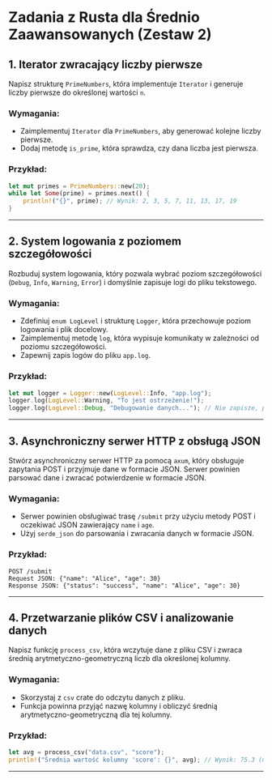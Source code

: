 
# Zadania z Rusta dla Średnio Zaawansowanych (Zestaw 2)

## 1. Iterator zwracający liczby pierwsze
Napisz strukturę `PrimeNumbers`, która implementuje `Iterator` i generuje liczby pierwsze do określonej wartości `n`.

### Wymagania:
- Zaimplementuj `Iterator` dla `PrimeNumbers`, aby generować kolejne liczby pierwsze.
- Dodaj metodę `is_prime`, która sprawdza, czy dana liczba jest pierwsza.

### Przykład:
```rust
let mut primes = PrimeNumbers::new(20);
while let Some(prime) = primes.next() {
    println!("{}", prime); // Wynik: 2, 3, 5, 7, 11, 13, 17, 19
}
```

---

## 2. System logowania z poziomem szczegółowości
Rozbuduj system logowania, który pozwala wybrać poziom szczegółowości (`Debug`, `Info`, `Warning`, `Error`) i domyślnie zapisuje logi do pliku tekstowego.

### Wymagania:
- Zdefiniuj `enum LogLevel` i strukturę `Logger`, która przechowuje poziom logowania i plik docelowy.
- Zaimplementuj metodę `log`, która wypisuje komunikaty w zależności od poziomu szczegółowości.
- Zapewnij zapis logów do pliku `app.log`.

### Przykład:
```rust
let mut logger = Logger::new(LogLevel::Info, "app.log");
logger.log(LogLevel::Warning, "To jest ostrzeżenie!");
logger.log(LogLevel::Debug, "Debugowanie danych..."); // Nie zapisze, ponieważ poziom to Info
```

---

## 3. Asynchroniczny serwer HTTP z obsługą JSON
Stwórz asynchroniczny serwer HTTP za pomocą `axum`, który obsługuje zapytania POST i przyjmuje dane w formacie JSON. Serwer powinien parsować dane i zwracać potwierdzenie w formacie JSON.

### Wymagania:
- Serwer powinien obsługiwać trasę `/submit` przy użyciu metody POST i oczekiwać JSON zawierający `name` i `age`.
- Użyj `serde_json` do parsowania i zwracania danych w formacie JSON.

### Przykład:
```
POST /submit
Request JSON: {"name": "Alice", "age": 30}
Response JSON: {"status": "success", "name": "Alice", "age": 30}
```

---

## 4. Przetwarzanie plików CSV i analizowanie danych
Napisz funkcję `process_csv`, która wczytuje dane z pliku CSV i zwraca średnią arytmetyczno-geometryczną liczb dla określonej kolumny.

### Wymagania:
- Skorzystaj z `csv` crate do odczytu danych z pliku.
- Funkcja powinna przyjąć nazwę kolumny i obliczyć średnią arytmetyczno-geometryczną dla tej kolumny.

### Przykład:
```rust
let avg = process_csv("data.csv", "score");
println!("Średnia wartość kolumny 'score': {}", avg); // Wynik: 75.3 (na podstawie danych z pliku)
```

---

